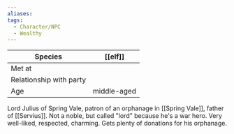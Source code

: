 ```yaml
---
aliases:
tags:
  - Character/NPC
  - Wealthy
---
```


| Species                 | [[elf]]     |
| ----------------------- | ----------- |
| Met at                  |             |
| Relationship with party |             |
| Age                     | middle-aged |

Lord Julius of Spring Vale, patron of an orphanage in [[Spring Vale]], father of [[Servius]]. Not a noble, but called "lord" because he's a war hero. Very well-liked, respected, charming. Gets plenty of donations for his orphanage.
